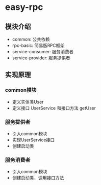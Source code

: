 # easy-rpc

## 模块介绍

- common: 公共依赖
- rpc-basic: 简易版RPC框架
- service-consumer: 服务消费者
- service-provider: 服务提供者

## 实现原理

### common模块

- 定义实体类User
- 定义接口 UserService 和接口方法 getUser

### 服务提供者

- 引入common模块
- 实现UserService接口
- 创建启动类

### 服务消费者

- 引入common模块
- 创建启动类，调用接口方法